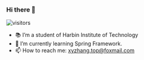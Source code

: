 ### Hi there 👋

![visitors](https://visitor-badge.laobi.icu/badge?page_id=1170300514.Haoyu.README)

<!--
**1170300514/1170300514** is a ✨ _special_ ✨ repository because its `README.md` (this file) appears on your GitHub profile.
- 💬 Ask me about ...
- 😄 Pronouns: ...
- ⚡ Fun fact: ...
Here are some ideas to get you started:
-->

- 📚 I’m a student of Harbin Institute of Technology
- 🌱 I’m currently learning Spring Framework.
- 📫 How to reach me: xyzhang.top@foxmail.com
